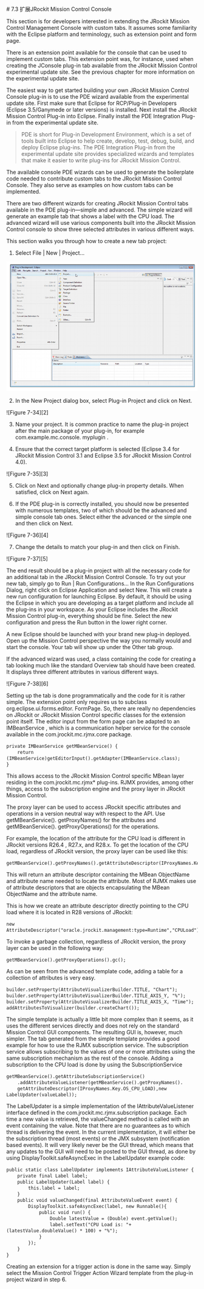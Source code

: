 <a name="7.3" />
# 7.3 扩展JRockit Mission Control Console

This section is for developers interested in extending the JRockit Mission Control
Management Console with custom tabs. It assumes some familiarity with the Eclipse
platform and terminology, such as extension point and form page.

There is an extension point available for the console that can be used to implement
custom tabs. This extension point was, for instance, used when creating the JConsole
plug-in tab available from the JRockit Mission Control experimental update site. See
the previous chapter for more information on the experimental update site.

The easiest way to get started building your own JRockit Mission Control Console
plug-in is to use the PDE wizard available from the experimental update site. First
make sure that Eclipse for RCP/Plug-in Developers (Eclipse 3.5/Ganymede or later
versions) is installed. Next install the JRockit Mission Control Plug-in into Eclipse.
Finally install the PDE Integration Plug-in from the experimental update site.

>PDE is short for Plug-in Development Environment, which is a set
of tools built into Eclipse to help create, develop, test, debug, build,
and deploy Eclipse plug-ins. The PDE Integration Plug-in from the
experimental update site provides specialized wizards and templates
that make it easier to write plug-ins for JRockit Mission Control.

The available console PDE wizards can be used to generate the boilerplate code
needed to contribute custom tabs to the JRockit Mission Control Console. They
also serve as examples on how custom tabs can be implemented.

There are two different wizards for creating JRockit Mission Control tabs available in
the PDE plug-in—simple and advanced. The simple wizard will generate an example
tab that shows a label with the CPU load. The advanced wizard will use various
components built into the JRockit Mission Control console to show three selected
attributes in various different ways.

This section walks you through how to create a new tab project:

1. Select File | New | Project...

![Figure 7-33][1]

2. In the New Project dialog box, select Plug-in Project and click on Next.

![Figure 7-34][2]

3. Name your project. It is common practice to name the plug-in project after
the main package of your plug-in, for example  com.example.mc.console.
myplugin .

4. Ensure that the correct target platform is selected (Eclipse 3.4 for JRockit
Mission Control 3.1 and Eclipse 3.5 for JRockit Mission Control 4.0).

![Figure 7-35][3]

5. Click on Next and optionally change plug-in property details. When
satisfied, click on Next again.

6. If the PDE plug-in is correctly installed, you should now be presented with
numerous templates, two of which should be the advanced and simple
console tab ones. Select either the advanced or the simple one and then click
on Next.

![Figure 7-36][4]

7. Change the details to match your plug-in and then click on Finish.

![Figure 7-37][5]

The end result should be a plug-in project with all the necessary code for an
additional tab in the JRockit Mission Control Console. To try out your new tab,
simply go to Run | Run Configurations... In the Run Configurations Dialog,
right click on Eclipse Application and select New. This will create a new run
configuration for launching Eclipse. By default, it should be using the Eclipse
in which you are developing as a target platform and include all the plug-ins
in your workspace. As your Eclipse includes the JRockit Mission Control
plug-in, everything should be fine. Select the new configuration and press
the Run button in the lower right corner.

A new Eclipse should be launched with your brand new plug-in deployed. Open up
the Mission Control perspective the way you normally would and start the console.
Your tab will show up under the Other tab group.

If the advanced wizard was used, a class containing the code for creating a
tab looking much like the standard Overview tab should have been created.
It displays three different attributes in various different ways.

![Figure 7-38][6]

Setting up the tab is done programmatically and the code for it is rather simple.
The extension point only requires us to subclass  org.eclipse.ui.forms.editor.
FormPage. So, there are really no dependencies on JRockit or JRockit Mission
Control specific classes for the extension point itself. The editor input from the form
page can be adapted to an  IMBeanService , which is a communication helper service
for the console available in the  com.jrockit.mc.rjmx.core package.

    private IMBeanService getMBeanService() {
        return (IMBeanService)getEditorInput().getAdapter(IMBeanService.class);
    }

This allows access to the JRockit Mission Control specific MBean layer residing in the
com.jrockit.mc.rjmx* plug-ins. RJMX provides, among other things, access to the
subscription engine and the proxy layer in JRockit Mission Control.

The proxy layer can be used to access JRockit specific attributes and operations
in a version neutral way with respect to the API. Use  getMBeanService().
getProxyNames() for the attributes and  getMBeanService().
getProxyOperations() for the operations.

For example, the location of the attribute for the CPU load is different in JRockit
versions R26.4 , R27.x, and R28.x. To get the location of the CPU load, regardless
of JRockit version, the proxy layer can be used like this:

    getMBeanService().getProxyNames().getAttributeDescriptor(IProxyNames.Key.OS_CPU_LOAD);

This will return an attribute descriptor containing the MBean  ObjectName
and attribute name needed to locate the attribute. Most of RJMX makes use
of attribute descriptors that are objects encapsulating the MBean  ObjectName
and the attribute name.

This is how we create an attribute descriptor directly pointing to the CPU load where
it is located in R28 versions of JRockit:

    new AttributeDescriptor("oracle.jrockit.management:type=Runtime","CPULoad");

To invoke a garbage collection, regardless of JRockit version, the proxy layer can be
used in the following way:

    getMBeanService().getProxyOperations().gc();

As can be seen from the advanced template code, adding a table for a collection of
attributes is very easy.

    builder.setProperty(AttributeVisualizerBuilder.TITLE, "Chart");
    builder.setProperty(AttributeVisualizerBuilder.TITLE_AXIS_Y, "%");
    builder.setProperty(AttributeVisualizerBuilder.TITLE_AXIS_X, "Time");
    addAttributesToVisualizer(builder.createChart());

The simple template is actually a little bit more complex than it seems, as it uses the
different services directly and does not rely on the standard Mission Control GUI
components. The resulting GUI is, however, much simpler. The tab generated from
the simple template provides a good example for how to use the RJMX subscription
service. The subscription service allows subscribing to the values of one or more
attributes using the same subscription mechanism as the rest of the console. Adding
a subscription to the CPU load is done by using the  SubscriptionService 

    getMBeanService().getAttributeSubscriptionService()
        .addAttributeValueListener(getMBeanService().getProxyNames().
        getAttributeDescriptor(IProxyNames.Key.OS_CPU_LOAD),new LabelUpdater(valueLabel));

The  LabelUpdater is a simple implementation of the  IAttributeValueListener
interface defined in the  com.jrockit.mc.rjmx.subscription package. Each time a
new value is retrieved, the  valueChanged method is called with an event containing
the value. Note that there are no guarantees as to which thread is delivering the event.
In the current implementation, it will either be the subscription thread (most events)
or the JMX subsystem (notification based events). It will very likely never be the GUI
thread, which means that any updates to the GUI will need to be posted to the GUI
thread, as done by using  DisplayToolkit.safeAsyncExec in the  LabelUpdater
example code:

    public static class LabelUpdater implements IAttributeValueListener {
        private final Label label;
        public LabelUpdater(Label label) {
            this.label = label;
        }
        public void valueChanged(final AttributeValueEvent event) {
            DisplayToolkit.safeAsyncExec(label, new Runnable(){
                public void run() {
                    Double latestValue = (Double) event.getValue();
                    label.setText("CPU Load is: "+ (latestValue.doubleValue() * 100) + "%");
                }
            });
        }
    }

Creating an extension for a trigger action is done in the same way. Simply select the
Mission Control Trigger Action Wizard template from the plug-in project wizard
in step 6.







[1]:    ../images/7-33.jpg